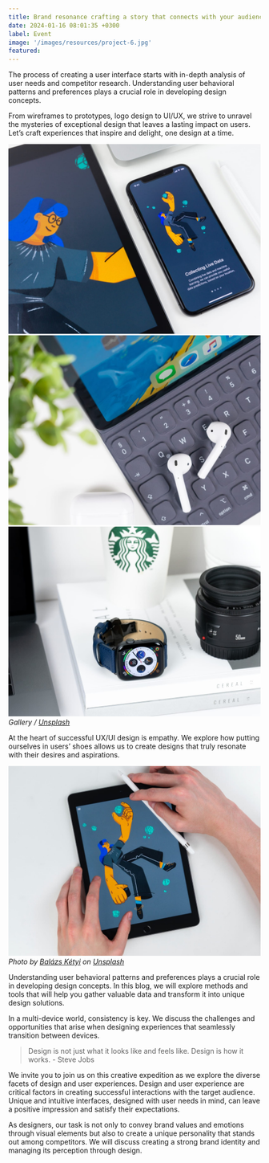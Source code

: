 ```yaml
---
title: Brand resonance crafting a story that connects with your audience
date: 2024-01-16 08:01:35 +0300
label: Event
image: '/images/resources/project-6.jpg'
featured:
---
```

The process of creating a user interface starts with in-depth analysis of user needs and competitor research. Understanding user behavioral patterns and preferences plays a crucial role in developing design concepts.

From wireframes to prototypes, logo design to UI/UX, we strive to unravel the mysteries of exceptional design that leaves a lasting impact on users. Let’s craft experiences that inspire and delight, one design at a time.

<div class="gallery-box">
  <div class="gallery">
    <img src="/images/resources/project-example-2.jpg" loading="lazy" alt="Project">
    <img src="/images/resources/project-example-3.jpg" loading="lazy" alt="Project">
    <img src="/images/resources/project-example-4.jpg" loading="lazy" alt="Project">
  </div>
  <em>Gallery / <a href="https://unsplash.com/" target="_blank">Unsplash</a></em>
</div>

At the heart of successful UX/UI design is empathy. We explore how putting ourselves in users’ shoes allows us to create designs that truly resonate with their desires and aspirations.

![iPad](/images/resources/project-example-1.jpg)
*Photo by [Balázs Kétyi](https://unsplash.com/@balazsketyi) on [Unsplash](https://unsplash.com/)*

Understanding user behavioral patterns and preferences plays a crucial role in developing design concepts. In this blog, we will explore methods and tools that will help you gather valuable data and transform it into unique design solutions.

In a multi-device world, consistency is key. We discuss the challenges and opportunities that arise when designing experiences that seamlessly transition between devices.

> Design is not just what it looks like and feels like. Design is how it works. - Steve Jobs

We invite you to join us on this creative expedition as we explore the diverse facets of design and user experiences. Design and user experience are critical factors in creating successful interactions with the target audience. Unique and intuitive interfaces, designed with user needs in mind, can leave a positive impression and satisfy their expectations.

As designers, our task is not only to convey brand values and emotions through visual elements but also to create a unique personality that stands out among competitors. We will discuss creating a strong brand identity and managing its perception through design.